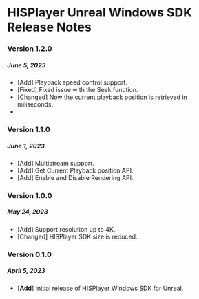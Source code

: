 # HISPlayer Unreal Windows SDK Release Notes

### Version 1.2.0 
##### June 5, 2023
- [Add] Playback speed control support.
- [Fixed] Fixed issue with the Seek function.
- [Changed] Now the current playback position is retrieved in miliseconds.
- 
### Version 1.1.0 
##### June 1, 2023
- [Add] Multistream support.
- [Add] Get Current Playback position API.
- [Add] Enable and Disable Rendering API.

### Version 1.0.0 
##### May 24, 2023
- [Add] Support resolution up to 4K.
- [Changed] HISPlayer SDK size is reduced.

### Version 0.1.0
##### April 5, 2023
- [**Add**] Initial release of HISPlayer Windows SDK for Unreal.

